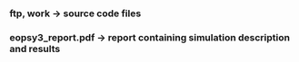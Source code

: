 ### ftp, work -> source code files   
### eopsy3_report.pdf -> report containing simulation description and results

